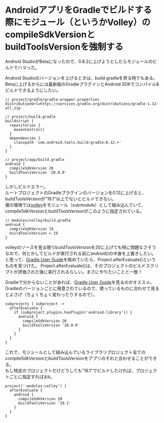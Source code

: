 # AndroidアプリをGradleでビルドする際にモジュール（というかVolley）のcompileSdkVersionとbuildToolsVersionを強制する

Android StudioがBetaになったので、0.8.2に上げようとしたらモジュールのビルドでハマった。

Android Studioのバージョンを上げるときは、build.gradleを弄る時でもある。
Betaに上げるからには最新版のGradleプラグインとAndroid SDKでコンパイル&ビルドできるようにしたい。  

```
// project/gradle/gradle-wrapper.properties
distributionUrl=http\://services.gradle.org/distributions/gradle-1.12-all.zip

// project/build.gradle
buildscript {
  repositories {
    mavenCentral()
  }
  dependencies {
    classpath 'com.android.tools.build:gradle:0.12.+'
  }
}

// project/app/build.gradle
android {
  compileSdkVersion 20
  buildToolsVersion '20.0.0'
}
```

しかしビルドエラー。  
ルートプロジェクトのGradleプラグインのバージョンを0.12に上げると、buildToolsVersionが"19.1"以上でないとビルドできない。  
僕の環境では[volley](https://android.googlesource.com/platform/frameworks/volley/)をモジュール（submodule）として組み込んでいて、compileSdkVersionとbuildToolsVersionがこのように指定されている。

```
// modules/volley/build.gradle
android {
  compileSdkVersion 19
  buildToolsVersion = 19
}
```

volleyのソースを見る限りbuildToolsVersionを20に上げても特に問題なさそうなので、何とかしてビルドが実行される前にandroid()の中身を上書きしたい。  
と思って、[Gradle User Guide](http://www.gradle.org/docs/1.12/userguide/userguide.html)を眺めていたら、Project.afterEvaluate()というものを見つけた。
Project.afterEvaluate()は、そのプロジェクトのビルドスクリプトが評価された後に実行されるらしい。まさにやりたいことと一致！

Gradleで分からないことがあれば、[Gradle User Guide](http://www.gradle.org/docs/1.12/userguide/userguide.html)を見るのがオススメ。
Gradleのバージョンごとに用意されているので、使っているものに合わせて見るとよさげ（ちょくちょく変わったりするので）。

```
subprojects { subproject ->
  afterEvaluate {
    if (subproject.plugins.hasPlugin('android-library')) {
      android {
        compileSdkVersion 20
        buildToolsVersion '20.0.0'
      }
    }
  }
}
```

これで、モジュールとして組み込んでいるライブラリプロジェクト全てのcompileSdkVersionとbuildToolsVersionをアプリのそれと合わせることができる。  
もし特定のプロジェクトだけどうしても"19.1"でビルドしたければ、プロジェクトごとに指定すればおk。

```
project(':modules:volley') {
  afterEvaluate {
    android {
      compileSdkVersion 20
      buildToolsVersion '19.1'
    }
  }
}
```
